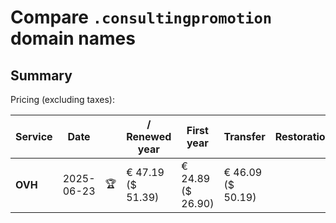 # Compare `.consultingpromotion` domain names

## Summary

Pricing (excluding taxes):

| Service | Date |  | / Renewed year | First year | Transfer | Restoration |
|--|--|--|--|--|--|--|
| **OVH** | 2025-06-23 | 🏆 | € 47.19<br>($ 51.39) | € 24.89<br>($ 26.90) | € 46.09<br>($ 50.19) |  |
